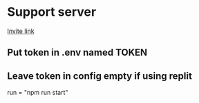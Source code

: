 # Support server
<a href ="https://discord.gg/hpX3k2XYGg">Invite link<a>

## Put token in .env named TOKEN

## Leave token in config empty if using replit
run = "npm run start"